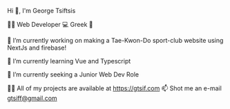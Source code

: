    Hi 👋, I'm George Tsiftsis

🚶🏻 Web Developer 💻  Greek 🌊

🔭 I’m currently working on making a  Tae-Kwon-Do sport-club website using NextJs and firebase!

🌱 I’m currently learning Vue and Typescript

🤝 I’m currently seeking a Junior Web Dev Role

🧑‍💻 All of my projects are available at https://gtsif.com
📫 Shot me an e-mail gtsiff@gmail.com

<!---
GeorgeTsiftsis/GeorgeTsiftsis is a ✨ special ✨ repository because its `README.md` (this file) appears on your GitHub profile.
You can click the Preview link to take a look at your changes.
--->
